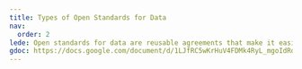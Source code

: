 ```yaml
---
title: Types of Open Standards for Data
nav:
  order: 2
lede: Open standards for data are reusable agreements that make it easier for people and organisations to publish, access, share and use better quality data. There are thousands of open standards in use which we divided into three broad categories. Open standards can fall into a single category or draw features from multiple categories to achieve their aims.
gdoc: https://docs.google.com/document/d/1LJfRC5wKrHuV4FDMk4RyL_mgoIdRdnis5rZg8NYGT1Y/edit#
---
```

